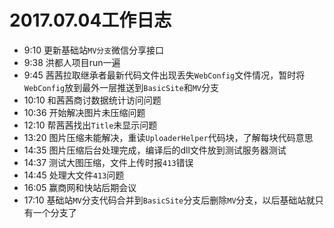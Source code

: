 # 2017.07.04工作日志

- 9:10 更新基础站`MV分支`微信分享接口
- 9:38 洪都人项目run一遍
- 9:45 茜茜拉取继承者最新代码文件出现丢失`WebConfig`文件情况，暂时将`WebConfig`放到最外一层推送到`BasicSite`和`MV`分支
- 10:10 和茜茜商讨数据统计访问问题
- 10:36 开始解决图片未压缩问题
- 12:10 帮茜茜找出`Title`未显示问题
- 13:20 图片压缩未能解决，重读`UploaderHelper`代码块，了解每块代码意思
- 14:35 图片压缩后台处理完成，编译后的dll文件放到测试服务器测试
- 14:37 测试大图压缩，文件上传时报`413`错误
- 14:45 处理大文件`413`问题
- 16:05 赢商网和快站后期会议
- 17:10 基础站`MV`分支代码合并到`BasicSite`分支后删除`MV`分支，以后基础站就只有一个分支了

